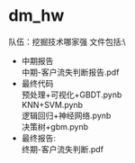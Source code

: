 # dm_hw
队伍：挖掘技术哪家强
文件包括:\
- 中期报告\
中期-客户流失判断报告.pdf
- 最终代码 \
预处理+可视化+GBDT.pynb\
KNN+SVM.pynb\
逻辑回归+神经网络.pynb\
决策树+gbm.pynb
- 最终报告:\
终期-客户流失判断.pdf
